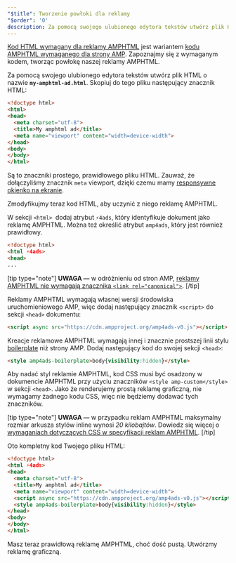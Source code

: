 ```yaml
---
"$title": Tworzenie powłoki dla reklamy
"$order": '0'
description: Za pomocą swojego ulubionego edytora tekstów utwórz plik HTML o nazwie my-amphtml-ad.html. Skopiuj do tego pliku następujący znacznik HTML...
---
```


[Kod HTML wymagany dla reklamy AMPHTML](../../../../documentation/guides-and-tutorials/learn/a4a_spec.md) jest wariantem [kodu AMPHTML wymaganego dla strony AMP](../../../../documentation/guides-and-tutorials/learn/spec/amphtml.md). Zapoznajmy się z wymaganym kodem, tworząc powłokę naszej reklamy AMPHTML.

Za pomocą swojego ulubionego edytora tekstów utwórz plik HTML o nazwie **`my-amphtml-ad.html`**. Skopiuj do tego pliku następujący znacznik HTML:

```html
<!doctype html>
<html>
<head>
  <meta charset="utf-8">
  <title>My amphtml ad</title>
  <meta name="viewport" content="width=device-width">
</head>
<body>
</body>
</html>
```

Są to znaczniki prostego, prawidłowego pliku HTML. Zauważ, że dołączyliśmy znacznik `meta` viewport, dzięki czemu mamy [responsywne okienko na ekranie](../../../../documentation/guides-and-tutorials/develop/style_and_layout/responsive_design.md#controlling-the-viewport).

Zmodyfikujmy teraz kod HTML, aby uczynić z niego reklamę AMPHTML.

W sekcji `<html> `dodaj atrybut `⚡4ads`, który identyfikuje dokument jako reklamę AMPHTML. Można też określić atrybut `amp4ads`, który jest również prawidłowy.

```html
<!doctype html>
<html ⚡4ads>
<head>
...
```

[tip type="note"] **UWAGA —** w odróżnieniu od stron AMP, [reklamy AMPHTML nie wymagają znacznika `<link rel="canonical">`](../../../../documentation/guides-and-tutorials/learn/a4a_spec.md#amphtml-ad-format-rules). [/tip]

Reklamy AMPHTML wymagają własnej wersji środowiska uruchomieniowego AMP, więc dodaj następujący znacznik `<script>` do sekcji `<head>` dokumentu:

```html
<script async src="https://cdn.ampproject.org/amp4ads-v0.js"></script>
```

Kreacje reklamowe AMPHTML wymagają innej i znacznie prostszej linii stylu [boilerplate](../../../../documentation/guides-and-tutorials/learn/a4a_spec.md#boilerplate) niż strony AMP. Dodaj następujący kod do swojej sekcji `<head>`:

```html
<style amp4ads-boilerplate>body{visibility:hidden}</style>
```

Aby nadać styl reklamie AMPHTML, kod CSS musi być osadzony w dokumencie AMPHTML przy użyciu znaczników `<style amp-custom</style>` w sekcji `<head>`. Jako że renderujemy prostą reklamę graficzną, nie wymagamy żadnego kodu CSS, więc nie będziemy dodawać tych znaczników.

[tip type="note"] **UWAGA —** w przypadku reklam AMPHTML maksymalny rozmiar arkusza stylów inline wynosi *20 kilobajtów*. Dowiedz się więcej o [wymaganiach dotyczących CSS w specyfikacji reklam AMPHTML](../../../../documentation/guides-and-tutorials/learn/a4a_spec.md#css). [/tip]

Oto kompletny kod Twojego pliku HTML:

```html
<!doctype html>
<html ⚡4ads>
<head>
  <meta charset="utf-8">
  <title>My amphtml ad</title>
  <meta name="viewport" content="width=device-width">
  <script async src="https://cdn.ampproject.org/amp4ads-v0.js"></script>
  <style amp4ads-boilerplate>body{visibility:hidden}</style>
</head>
<body>
</body>
</html>
```

Masz teraz prawidłową reklamę AMPHTML, choć dość pustą. Utwórzmy reklamę graficzną.
